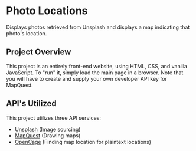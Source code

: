 # Photo Locations
Displays photos retrieved from Unsplash and displays a map indicating that photo's location.

## Project Overview
This project is an entirely front-end website, using HTML, CSS, and vanilla JavaScript. To
"run" it, simply load the main page in a browser. Note that you will have to create and 
supply your own developer API key for MapQuest.

## API's Utilized

This project utilizes three API services:

- [Unsplash](https://unsplash.com/developers) (Image sourcing)
- [MapQuest](https://developer.mapquest.com/) (Drawing maps)
- [OpenCage](https://opencagedata.com/) (Finding map location for plaintext locations)

